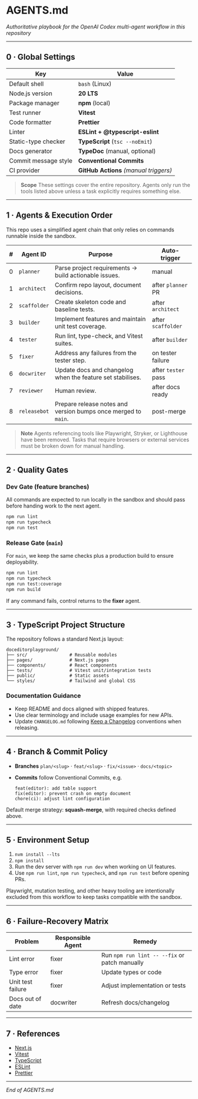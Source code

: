 # AGENTS.md

*Authoritative playbook for the OpenAI Codex multi-agent workflow in this repository*

---

## 0 · Global Settings

| Key                  | Value                                  |
| -------------------- | -------------------------------------- |
| Default shell        | `bash` (Linux)                         |
| Node.js version      | **20 LTS**                             |
| Package manager      | **npm** (local)                        |
| Test runner          | **Vitest**                             |
| Code formatter       | **Prettier**                           |
| Linter               | **ESLint + @typescript-eslint**        |
| Static-type checker  | **TypeScript** (`tsc --noEmit`)        |
| Docs generator       | **TypeDoc** (manual, optional)         |
| Commit message style | **Conventional Commits**               |
| CI provider          | **GitHub Actions** *(manual triggers)* |

> **Scope**   These settings cover the entire repository. Agents only run the tools listed above unless a task explicitly requires something else.

---

## 1 · Agents & Execution Order

This repo uses a simplified agent chain that only relies on commands runnable inside the sandbox.

| #  | Agent ID     | Purpose                                                            | Auto-trigger        |
| -- | ------------ | ------------------------------------------------------------------ | ------------------- |
| 0  | `planner`    | Parse project requirements → build actionable issues.             | manual              |
| 1  | `architect`  | Confirm repo layout, document decisions.                          | after `planner` PR  |
| 2  | `scaffolder` | Create skeleton code and baseline tests.                          | after `architect`   |
| 3  | `builder`    | Implement features and maintain unit test coverage.               | after `scaffolder`  |
| 4  | `tester`     | Run lint, type-check, and Vitest suites.                          | after `builder`     |
| 5  | `fixer`      | Address any failures from the tester step.                        | on tester failure   |
| 6  | `docwriter`  | Update docs and changelog when the feature set stabilises.        | after `tester` pass |
| 7  | `reviewer`   | Human review.                                                      | after docs ready    |
| 8  | `releasebot` | Prepare release notes and version bumps once merged to `main`.    | post-merge          |

> **Note**   Agents referencing tools like Playwright, Stryker, or Lighthouse have been removed. Tasks that require browsers or external services must be broken down for manual handling.

---

## 2 · Quality Gates

### Dev Gate (feature branches)

All commands are expected to run locally in the sandbox and should pass before handing work to the next agent.

```bash
npm run lint
npm run typecheck
npm run test
```

### Release Gate (`main`)

For `main`, we keep the same checks plus a production build to ensure deployability.

```bash
npm run lint
npm run typecheck
npm run test:coverage
npm run build
```

If any command fails, control returns to the **fixer** agent.

---

## 3 · TypeScript Project Structure

The repository follows a standard Next.js layout:

```
doceditorplayground/
├── src/                # Reusable modules
├── pages/              # Next.js pages
├── components/         # React components
├── tests/              # Vitest unit/integration tests
├── public/             # Static assets
└── styles/             # Tailwind and global CSS
```

### Documentation Guidance

- Keep README and docs aligned with shipped features.
- Use clear terminology and include usage examples for new APIs.
- Update `CHANGELOG.md` following [Keep a Changelog](https://keepachangelog.com/) conventions when releasing.

---

## 4 · Branch & Commit Policy

* **Branches** `plan/<slug>` · `feat/<slug>` · `fix/<issue>` · `docs/<topic>`
* **Commits** follow Conventional Commits, e.g.

  ```
  feat(editor): add table support
  fix(editor): prevent crash on empty document
  chore(ci): adjust lint configuration
  ```

Default merge strategy: **squash-merge**, with required checks defined above.

---

## 5 · Environment Setup

1. `nvm install --lts`
2. `npm install`
3. Run the dev server with `npm run dev` when working on UI features.
4. Use `npm run lint`, `npm run typecheck`, and `npm run test` before opening PRs.

Playwright, mutation testing, and other heavy tooling are intentionally excluded from this workflow to keep tasks compatible with the sandbox.

---

## 6 · Failure-Recovery Matrix

| Problem            | Responsible Agent | Remedy                   |
| ------------------ | ----------------- | ------------------------ |
| Lint error         | fixer             | Run `npm run lint -- --fix` or patch manually |
| Type error         | fixer             | Update types or code     |
| Unit test failure  | fixer             | Adjust implementation or tests |
| Docs out of date   | docwriter         | Refresh docs/changelog   |

---

## 7 · References

- [Next.js](https://nextjs.org/)
- [Vitest](https://vitest.dev/)
- [TypeScript](https://www.typescriptlang.org/)
- [ESLint](https://eslint.org/)
- [Prettier](https://prettier.io/)

---

*End of AGENTS.md*

